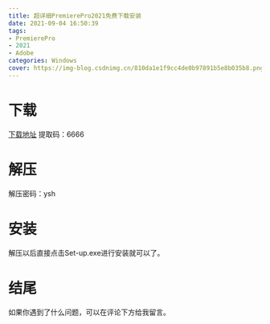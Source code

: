 ```yaml
---
title: 超详细PremierePro2021免费下载安装
date: 2021-09-04 16:50:39
tags:
- PremierePro
- 2021
- Adobe
categories: Windows
cover: https://img-blog.csdnimg.cn/810da1e1f9cc4de0b97891b5e8b035b8.png
---
```


# 下载
[下载地址](https://pan.baidu.com/s/1il53jV2yyh8OMZC5zjWI-Q)
提取码：6666

# 解压
解压密码：ysh

# 安装
解压以后直接点击Set-up.exe进行安装就可以了。

# 结尾
如果你遇到了什么问题，可以在评论下方给我留言。






